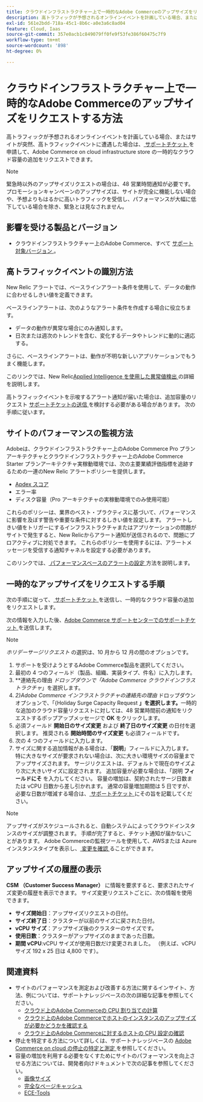 ```yaml
---
title: クラウドインフラストラクチャー上で一時的なAdobe Commerceのアップサイズをリクエストする方法
description: 高トラフィックが予想されるオンラインイベントを計画している場合、またはサイトが突然高トラフィックのイベントに遭遇した場合は、[ サポートチケット ] （/help/help-center-guide/help-center/magento-help-center-user-guide.md#submit-ticket）を申請して、クラウドインフラストラクチャストア上のAdobe Commerceの一時的なクラウドキャパシティを増やすようにリクエストできます。
exl-id: 561e2bdd-718a-45c1-8b6c-a0e3a6c8ad04
feature: Cloud, Iaas
source-git-commit: 357e0acb1c849079ff0fe9f53fe386f60475c7f9
workflow-type: tm+mt
source-wordcount: '898'
ht-degree: 0%

---
```


# クラウドインフラストラクチャー上で一時的なAdobe Commerceのアップサイズをリクエストする方法

高トラフィックが予想されるオンラインイベントを計画している場合、またはサイトが突然、高トラフィックイベントに遭遇した場合は、[ サポートチケット ](/help/help-center-guide/help-center/magento-help-center-user-guide.md#submit-ticket) を申請して、Adobe Commerce on cloud infrastructure store の一時的なクラウド容量の追加をリクエストできます。

>[!NOTE]
>
>緊急時以外のアップサイズリクエストの場合は、48 営業時間通知が必要です。 プロモーションキャンペーンのアップサイズは、サイトが完全に機能しない場合や、予想よりもはるかに高いトラフィックを受信し、パフォーマンスが大幅に低下している場合を除き、緊急とは見なされません。

## 影響を受ける製品とバージョン

* クラウドインフラストラクチャー上のAdobe Commerce、すべて [ サポート対象バージョン ](https://www.adobe.com/content/dam/cc/en/legal/terms/enterprise/pdfs/Adobe-Commerce-Software-Lifecycle-Policy.pdf)。

## 高トラフィックイベントの識別方法

New Relic アラートでは、ベースラインアラート条件を使用して、データの動作に合わせるしきい値を定義できます。

ベースラインアラートは、次のようなアラート条件を作成する場合に役立ちます。

* データの動作が異常な場合にのみ通知します。
* 日次または週次のトレンドを含む、変化するデータやトレンドに動的に適応する。

さらに、ベースラインアラートは、動作が不明な新しいアプリケーションでもうまく機能します。

このリンクでは、New Relic[Applied Intelligence を使用した異常値検出 ](https://docs.newrelic.com/docs/alerts-applied-intelligence/applied-intelligence/anomaly-detection/anomaly-detection-applied-intelligence/) の詳細を説明します。

高トラフィックイベントを示唆するアラート通知が届いた場合は、追加容量のリクエスト [ サポートチケットの送信 ](/docs/commerce-knowledge-base/kb/help-center-guide/magento-help-center-user-guide.html?lang=en#submit-ticket) を検討する必要がある場合があります。 次の手順に従います。

## サイトのパフォーマンスの監視方法

Adobeは、クラウドインフラストラクチャー上のAdobe Commerce Pro プランアーキテクチャとクラウドインフラストラクチャー上のAdobe Commerce Starter プランアーキテクチャ実稼動環境では、次の主要業績評価指標を追跡するための一連のNew Relic アラートポリシーを提供します。

* [Apdex スコア ](https://docs.newrelic.com/docs/apm/new-relic-apm/apdex/apdex-measure-user-satisfaction)
* エラー率
* ディスク容量（Pro アーキテクチャの実稼動環境でのみ使用可能）

これらのポリシーは、業界のベスト・プラクティスに基づいて、パフォーマンスに影響を及ぼす警告や重要な条件に対するしきい値を設定します。 アラートしきい値をトリガーにするインフラストラクチャまたはアプリケーションの問題がサイトで発生すると、New Relicからアラート通知が送信されるので、問題にプロアクティブに対処できます。 これらのポリシーを使用するには、アラートメッセージを受信する通知チャネルを設定する必要があります。

このリンクでは、[ パフォーマンスベースのアラートの設定 ](/docs/commerce-cloud-service/user-guide/monitor/new-relic.html#monitor-performance-with-managed-alerts) 方法を説明します。

## 一時的なアップサイズをリクエストする手順

次の手順に従って、[ サポートチケット ](/docs/commerce-knowledge-base/kb/help-center-guide/magento-help-center-user-guide.html?lang=en#submit-ticket) を送信し、一時的なクラウド容量の追加をリクエストします。

次の情報を入力した後、[Adobe Commerce サポートセンターでのサポートチケット ](/help/help-center-guide/help-center/magento-help-center-user-guide.md#submit-ticket) を送信します。

>[!NOTE]
>
>*ホリデーサージリクエスト* の選択は、10 月から 12 月の間のオプションです。

1. サポートを受けようとするAdobe Commerce製品を選択してください。
1. 最初の 4 つのフィールド（製品、組織、実装タイプ、件名）に入力します。
1. **連絡先の理由 *ドロップダウンで「*Adobe Commerce クラウドインフラストラクチャ**」を選択します。
1. *2&rbrace;Adobe Commerce インフラストラクチャの連絡先の理由* ドロップダウンオプションで、「&lbrace;Holiday Surge Capacity Request **」を選択します。**&#x200B;一時的な追加のクラウド容量リクエストに対しては、48 営業時間前の通知をリクエストするポップアップメッセージで **OK** をクリックします。
1. 必須フィールド **開始日のサイズ変更** および **終了日のサイズ変更** の日付を選択します。 推奨される **開始時間のサイズ変更** も必須フィールドです。
1. 次の 4 つのフィールドに入力します。
1. サイズに関する追加情報がある場合は、「**説明**」フィールドに入力します。 特に大きなサイズが要求されない場合は、次に大きい環境サイズの容量までアップサイズされます。 サージリクエストは、デフォルトで現在のサイズより次に大きいサイズに設定されます。 追加容量が必要な場合は、「説明 **フィールドにそ** を入力してください。 容量の増加は、契約されたサージ日数または vCPU 日数から差し引かれます。 通常の容量増加期間は 5 日ですが、必要な日数が増減する場合は、[ サポートチケット ](/help/help-center-guide/help-center/magento-help-center-user-guide.md#submit-ticket) にその旨を記載してください。

>[!NOTE]
>
>アップサイズがスケジュールされると、自動システムによってクラウドインスタンスのサイズが調整されます。 手順が完了すると、チケット通知が届かないことがあります。 Adobe Commerceの監視ツールを使用して、AWSまたは Azure インスタンスタイプを表示し、[ 変更を確認 ](/help/how-to/general/check-vcpu-using-observation-for-adobe-commerce.md) ることができます。

## アップサイズの履歴の表示

**CSM （Customer Success Manager）** に情報を要求すると、要求されたサイズ変更の履歴を表示できます。
サイズ変更リクエストごとに、次の情報を使用できます。

* **サイズ開始日**：アップサイズリクエストの日付。
* **サイズ終了日**：クラスターが以前のサイズに戻された日付。
* **vCPU サイズ**：アップサイズ後のクラスターのサイズです。
* **使用日数**：クラスターがアップサイズのままであった日数。
* **期間 vCPU**:vCPU サイズが使用日数だけ変更されました。 （例えば、vCPU サイズ 192 x 25 日は 4,800 です）。


## 関連資料

* サイトのパフォーマンスを測定および改善する方法に関するインサイト、方法、例については、サポートナレッジベースの次の詳細な記事を参照してください。
   * [クラウド上のAdobe Commerceの CPU 割り当ての計算](/docs/commerce-knowledge-base/kb/how-to/magento-commerce-cloud-cpu-allocation-calculation.html)
   * [クラウド上のAdobe Commerceでホストのインスタンスのアップサイズが必要かどうかを確認する](/docs/commerce-knowledge-base/kb/how-to/magento-commerce-cloud-check-if-upsize-for-hosts-instances-is-needed.html)
   * [クラウド上のAdobe Commerceに対するホストの CPU 設定の確認](/docs/commerce-knowledge-base/kb/how-to/magento-commerce-cloud-check-hosts-cpu-configuration.html)
* 停止を特定する方法について詳しくは、サポートナレッジベースの [Adobe Commerce on cloud の停止の特定と測定 ](/docs/commerce-knowledge-base/kb/how-to/how-to-identify-outages.html) を参照してください。
* 容量の増加を利用する必要をなくすためにサイトのパフォーマンスを向上させる方法については、開発者向けドキュメントで次の記事を参照してください。
   * [画像サイズ](/docs/commerce-admin/catalog/products/digital-assets/product-image-config.html#product-image-resizing)
   * [完全なページキャッシュ](/docs/commerce-admin/systems/tools/cache-management.html#full-page-caching)
   * [ECE-Tools](/docs/commerce-cloud-service/user-guide/dev-tools/ece-tools/package-overview.html)
